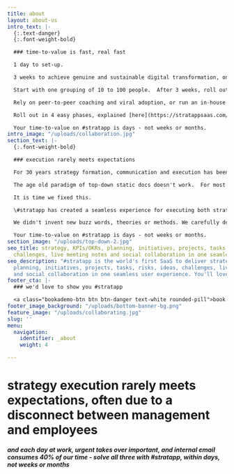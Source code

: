 ```yaml
---
title: about
layout: about-us
intro_text: |-
  {:.text-danger}
  {:.font-weight-bold}

  ### time-to-value is fast, real fast

  1 day to set-up.

  3 weeks to achieve genuine and sustainable digital transformation, on clear ground rules that include leading by example and eliminating internal email.

  Start with one grouping of 10 to 100 people.  After 3 weeks, roll out progressively by level, function or geography.

  Rely on peer-to-peer coaching and viral adoption, or run an in-house training program, or engage our coaching partner.

  Roll out in 4 easy phases, explained [here](https://stratappsaas.com/blog/how-to-implement/ "how to implement").

  Your time-to-value on #stratapp is days - not weeks or months.
intro_image: "/uploads/collaboration.jpg"
section_text: |-
  {:.font-weight-bold}

  ### execution rarely meets expectations

  For 30 years strategy formation, communication and execution has been flawed.

  The age old paradigm of top-down static docs doesn't work.  For most organizations, executing strategy rarely meets expectations.

  It is time we fixed this.

  \#stratapp has created a seamless experience for executing both strategic and day-to-day work, in one place, in one simple app.

  We didn't invent new buzz words, theories or methods. We carefully designed the experience around what you already know.

  Your time-to-value on #stratapp is days - not weeks or months.
section_image: "/uploads/top-down-2.jpg"
seo_title: strategy, KPIs/OKRs, planning, initiatives, projects, tasks, risks, ideas,
  challenges, live meeting notes and social collaboration in one seamless user experience
seo_description: "#stratapp is the world's first SaaS to deliver strategy, KPIs/OKRs,
  planning, initiatives, projects, tasks, risks, ideas, challenges, live meeting notes
  and social collaboration in one seamless user experience. You'll love #stratapp."
footer_cta: |-
  ### we'd love to show you #stratapp

  <a class="bookademo-btn btn btn-danger text-white rounded-pill">book a demo</a>
footer_image_background: "/uploads/bottom-banner-bg.png"
feature_image: "/uploads/collaborating.jpg"
slug: ''
menu:
  navigation:
    identifier: _about
    weight: 4

---
```

# strategy execution rarely meets expectations, often due to a disconnect between management and employees

##### and each day at work, urgent takes over important, and internal email consumes 40% of our time - solve all three with #stratapp, within days, not weeks or months